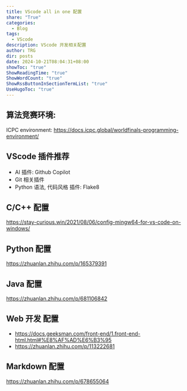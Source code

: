 ```yaml
---
title: VScode all in one 配置
share: "True"
categories:
  - Blog
tags:
  - VScode
description: VScode 开发相关配置
author: TRG
dir: posts
date: 2024-10-21T08:04:31+08:00
showToc: "true"
ShowReadingTime: "true"
ShowWordCount: "true"
ShowRssButtonInSectionTermList: "true"
UseHugoToc: "true"
---
```

## 算法竞赛环境: 

ICPC environment: 
https://docs.icpc.global/worldfinals-programming-environment/

## VScode 插件推荐

- AI 插件: Github Copilot
- Git 相关插件
- Python 语法, 代码风格 插件: Flake8

## C/C++ 配置

https://stay-curious.win/2021/08/06/config-mingw64-for-vs-code-on-windows/

## Python 配置

https://zhuanlan.zhihu.com/p/165379391

## Java 配置

https://zhuanlan.zhihu.com/p/681106842

## Web 开发 配置

-  https://docs.geeksman.com/front-end/1.front-end-html.html#%E8%AF%AD%E6%B3%95
-  https://zhuanlan.zhihu.com/p/113222681

## Markdown 配置

https://zhuanlan.zhihu.com/p/678655064

